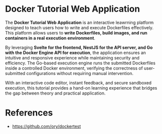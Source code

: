 # Docker Tutorial Web Application

The **Docker Tutorial Web Application** is an interactive leawrning platform designed to teach users how to write and
execute Dockerfiles effectively.
This platform allows users to **write Dockerfiles, build images, and run containers in a real execution environment**.

By leveraging **Svelte for the frontend, NestJS for the API server, and Go with the Docker Engine API for execution**,
the application ensures an intuitive and responsive experience while maintaining security and efficiency.
The Go-based execution engine runs the submitted Dockerfiles inside a controlled Docker environment, verifying the
correctness of user-submitted configurations without requiring manual intervention.

With an interactive code editor, instant feedback, and secure sandboxed execution, this tutorial provides a hand-on
learning experience that bridges the gap between theory and practical application.

# References

- https://github.com/ory/dockertest